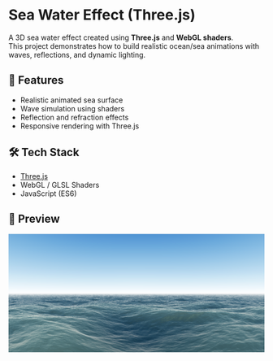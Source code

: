 # Sea Water Effect (Three.js)

A 3D sea water effect created using **Three.js** and **WebGL shaders**.  
This project demonstrates how to build realistic ocean/sea animations with waves, reflections, and dynamic lighting.

## 🌊 Features
- Realistic animated sea surface
- Wave simulation using shaders
- Reflection and refraction effects
- Responsive rendering with Three.js

## 🛠️ Tech Stack
- [Three.js](https://threejs.org/)
- WebGL / GLSL Shaders
- JavaScript (ES6)

## 📸 Preview
![Sea Water Effect](preview.png)

